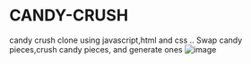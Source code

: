# CANDY-CRUSH
 candy crush clone using  javascript,html and css  ..
 Swap candy pieces,crush candy pieces, and generate ones
 ![image](https://github.com/user-attachments/assets/96693f49-9a5b-4adf-b336-f81afef168f9)
